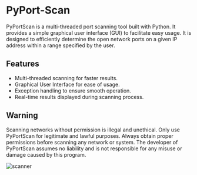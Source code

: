 # PyPort-Scan

PyPortScan is a multi-threaded port scanning tool built with Python. It provides a simple graphical user interface (GUI) to facilitate easy usage. It is designed to efficiently determine the open network ports on a given IP address within a range specified by the user.

## Features

* Multi-threaded scanning for faster results.
* Graphical User Interface for ease of usage.
* Exception handling to ensure smooth operation.
* Real-time results displayed during scanning process.

## Warning 

Scanning networks without permission is illegal and unethical. Only use PyPortScan for legitimate and lawful purposes. Always obtain proper permissions before scanning any network or system. The developer of PyPortScan assumes no liability and is not responsible for any misuse or damage caused by this program.

![scanner](https://github.com/Kinginrob/PyPort-Scan/assets/89039139/a457f013-6a95-4278-bb49-9c1064da753a)
